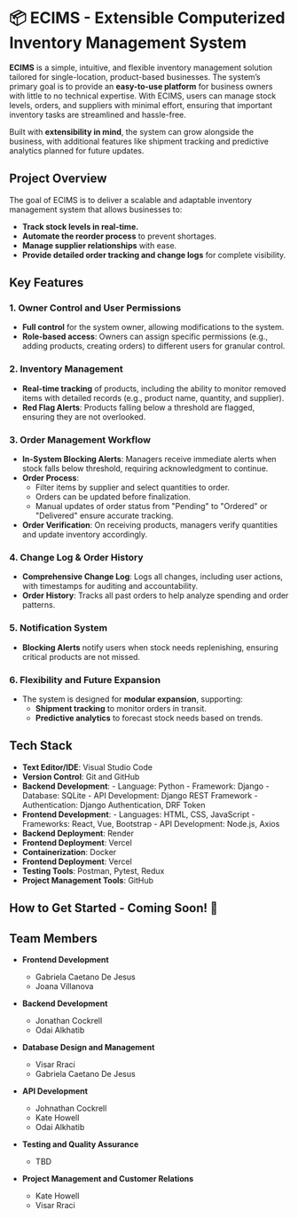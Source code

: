 # 📦 ECIMS - Extensible Computerized Inventory Management System  

**ECIMS** is a simple, intuitive, and flexible inventory management solution tailored for single-location, product-based businesses. The system’s primary goal is to provide an **easy-to-use platform** for business owners with little to no technical expertise. With ECIMS, users can manage stock levels, orders, and suppliers with minimal effort, ensuring that important inventory tasks are streamlined and hassle-free.  

Built with **extensibility in mind**, the system can grow alongside the business, with additional features like shipment tracking and predictive analytics planned for future updates.  

## Project Overview

The goal of ECIMS is to deliver a scalable and adaptable inventory management system that allows businesses to:
- **Track stock levels in real-time.**
- **Automate the reorder process** to prevent shortages.
- **Manage supplier relationships** with ease.
- **Provide detailed order tracking and change logs** for complete visibility.

## Key Features

### 1. Owner Control and User Permissions
- **Full control** for the system owner, allowing modifications to the system.
- **Role-based access**: Owners can assign specific permissions (e.g., adding products, creating orders) to different users for granular control.

### 2. Inventory Management
- **Real-time tracking** of products, including the ability to monitor removed items with detailed records (e.g., product name, quantity, and supplier).
- **Red Flag Alerts**: Products falling below a threshold are flagged, ensuring they are not overlooked.

### 3. Order Management Workflow
- **In-System Blocking Alerts**: Managers receive immediate alerts when stock falls below threshold, requiring acknowledgment to continue.
- **Order Process**: 
  - Filter items by supplier and select quantities to order.
  - Orders can be updated before finalization.
  - Manual updates of order status from "Pending" to "Ordered" or "Delivered" ensure accurate tracking.
- **Order Verification**: On receiving products, managers verify quantities and update inventory accordingly.

### 4. Change Log & Order History
- **Comprehensive Change Log**: Logs all changes, including user actions, with timestamps for auditing and accountability.
- **Order History**: Tracks all past orders to help analyze spending and order patterns.

### 5. Notification System
- **Blocking Alerts** notify users when stock needs replenishing, ensuring critical products are not missed.
  
### 6. Flexibility and Future Expansion
- The system is designed for **modular expansion**, supporting:
  - **Shipment tracking** to monitor orders in transit.
  - **Predictive analytics** to forecast stock needs based on trends.

## Tech Stack

- **Text Editor/IDE**: Visual Studio Code  
- **Version Control**: Git and GitHub  
- **Backend Development**:
          - Language: Python
          - Framework: Django
          - Database: SQLite
          - API Development: Django REST Framework
          - Authentication: Django Authentication, DRF Token  
- **Frontend Development**:
          - Languages: HTML, CSS, JavaScript
          - Frameworks: React, Vue, Bootstrap
          - API Development: Node.js, Axios  
- **Backend Deployment**: Render
- **Frontend Deployment**: Vercel 
- **Containerization**: Docker
- **Frontend Deployment**: Vercel  
- **Testing Tools**: Postman, Pytest, Redux 
- **Project Management Tools**: GitHub

## How to Get Started - Coming Soon! 🚀 

## Team Members

- **Frontend Development**  
  - Gabriela Caetano De Jesus
  - Joana Villanova

- **Backend Development**  
  - Jonathan Cockrell
  - Odai Alkhatib

- **Database Design and Management**  
  - Visar Rraci
  - Gabriela Caetano De Jesus

- **API Development**  
  - Johnathan Cockrell
  - Kate Howell
  - Odai Alkhatib

- **Testing and Quality Assurance**  
  - TBD

- **Project Management and Customer Relations**  
  - Kate Howell
  - Visar Rraci 
